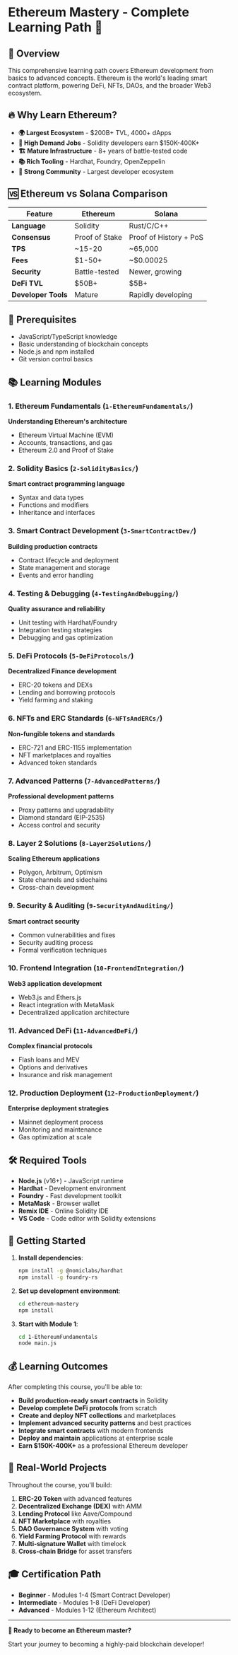# Ethereum Mastery - Complete Learning Path 🚀

## 🌟 Overview

This comprehensive learning path covers Ethereum development from basics to advanced concepts. Ethereum is the world's leading smart contract platform, powering DeFi, NFTs, DAOs, and the broader Web3 ecosystem.

## 🔥 Why Learn Ethereum?

- **🌍 Largest Ecosystem** - $200B+ TVL, 4000+ dApps
- **💼 High Demand Jobs** - Solidity developers earn $150K-400K+
- **🏗️ Mature Infrastructure** - 8+ years of battle-tested code
- **📚 Rich Tooling** - Hardhat, Foundry, OpenZeppelin
- **🤝 Strong Community** - Largest developer ecosystem

## 🆚 Ethereum vs Solana Comparison

| Feature | Ethereum | Solana |
|---------|----------|--------|
| **Language** | Solidity | Rust/C/C++ |
| **Consensus** | Proof of Stake | Proof of History + PoS |
| **TPS** | ~15-20 | ~65,000 |
| **Fees** | $1-50+ | ~$0.00025 |
| **Security** | Battle-tested | Newer, growing |
| **DeFi TVL** | $50B+ | $5B+ |
| **Developer Tools** | Mature | Rapidly developing |

## 🎯 Prerequisites

- JavaScript/TypeScript knowledge
- Basic understanding of blockchain concepts
- Node.js and npm installed
- Git version control basics

## 📚 Learning Modules

### 1. Ethereum Fundamentals (`1-EthereumFundamentals/`)
**Understanding Ethereum's architecture**
- Ethereum Virtual Machine (EVM)
- Accounts, transactions, and gas
- Ethereum 2.0 and Proof of Stake

### 2. Solidity Basics (`2-SolidityBasics/`)
**Smart contract programming language**
- Syntax and data types
- Functions and modifiers
- Inheritance and interfaces

### 3. Smart Contract Development (`3-SmartContractDev/`)
**Building production contracts**
- Contract lifecycle and deployment
- State management and storage
- Events and error handling

### 4. Testing & Debugging (`4-TestingAndDebugging/`)
**Quality assurance and reliability**
- Unit testing with Hardhat/Foundry
- Integration testing strategies
- Debugging and gas optimization

### 5. DeFi Protocols (`5-DeFiProtocols/`)
**Decentralized Finance development**
- ERC-20 tokens and DEXs
- Lending and borrowing protocols
- Yield farming and staking

### 6. NFTs and ERC Standards (`6-NFTsAndERCs/`)
**Non-fungible tokens and standards**
- ERC-721 and ERC-1155 implementation
- NFT marketplaces and royalties
- Advanced token standards

### 7. Advanced Patterns (`7-AdvancedPatterns/`)
**Professional development patterns**
- Proxy patterns and upgradability
- Diamond standard (EIP-2535)
- Access control and security

### 8. Layer 2 Solutions (`8-Layer2Solutions/`)
**Scaling Ethereum applications**
- Polygon, Arbitrum, Optimism
- State channels and sidechains
- Cross-chain development

### 9. Security & Auditing (`9-SecurityAndAuditing/`)
**Smart contract security**
- Common vulnerabilities and fixes
- Security auditing process
- Formal verification techniques

### 10. Frontend Integration (`10-FrontendIntegration/`)
**Web3 application development**
- Web3.js and Ethers.js
- React integration with MetaMask
- Decentralized application architecture

### 11. Advanced DeFi (`11-AdvancedDeFi/`)
**Complex financial protocols**
- Flash loans and MEV
- Options and derivatives
- Insurance and risk management

### 12. Production Deployment (`12-ProductionDeployment/`)
**Enterprise deployment strategies**
- Mainnet deployment process
- Monitoring and maintenance
- Gas optimization at scale

## 🛠️ Required Tools

- **Node.js** (v16+) - JavaScript runtime
- **Hardhat** - Development environment
- **Foundry** - Fast development toolkit
- **MetaMask** - Browser wallet
- **Remix IDE** - Online Solidity IDE
- **VS Code** - Code editor with Solidity extensions

## 🚀 Getting Started

1. **Install dependencies**:
   ```bash
   npm install -g @nomiclabs/hardhat
   npm install -g foundry-rs
   ```

2. **Set up development environment**:
   ```bash
   cd ethereum-mastery
   npm install
   ```

3. **Start with Module 1**:
   ```bash
   cd 1-EthereumFundamentals
   node main.js
   ```

## 💰 Learning Outcomes

After completing this course, you'll be able to:

- **Build production-ready smart contracts** in Solidity
- **Develop complete DeFi protocols** from scratch
- **Create and deploy NFT collections** and marketplaces
- **Implement advanced security patterns** and best practices
- **Integrate smart contracts** with modern frontends
- **Deploy and maintain** applications at enterprise scale
- **Earn $150K-400K+** as a professional Ethereum developer

## 🌟 Real-World Projects

Throughout the course, you'll build:

1. **ERC-20 Token** with advanced features
2. **Decentralized Exchange (DEX)** with AMM
3. **Lending Protocol** like Aave/Compound
4. **NFT Marketplace** with royalties
5. **DAO Governance System** with voting
6. **Yield Farming Protocol** with rewards
7. **Multi-signature Wallet** with timelock
8. **Cross-chain Bridge** for asset transfers

## 🎓 Certification Path

- **Beginner** - Modules 1-4 (Smart Contract Developer)
- **Intermediate** - Modules 1-8 (DeFi Developer)
- **Advanced** - Modules 1-12 (Ethereum Architect)

---

**🚀 Ready to become an Ethereum master?**

Start your journey to becoming a highly-paid blockchain developer!

